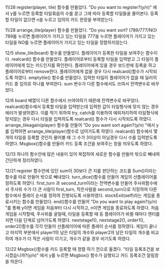 11/28
register(player, tile) 함수를 만들었다.
"Do you want to register?(y/n)"
에서 y를 누르면 등록할 타일묶음의 수를 묻고 그에 따라 등록할 타일들을 물어본다.
등록할 타일이 없으면 n을 누르고 임의의 카드 한장을 부여받는다.

11/28
arrange_tile(player) 함수를 만들었다.
"Do you want sort? (789/777/NO)
789를 누르면 플레이어가 가지고 있는 타일을
777을 누르면 플레이어가 가지고 있는 타일을
NO를 누르면 플레이어가 가지고 있는 타일을 정렬하지않는다.

12/5
show_tile(board) 함수를 만들었다. 플레이어가 등록한 타일을 보여주는 함수이다.
realcard() 함수를 만들었다. 플레이어로부터 등록할 타일을 입력받고 그 타일이 플레이어에게 있는 카드인지를 확인한다.
플레이어에게 있을 경우 보드판에 등록을 하고 플레이어로부터 remove한다. 플레이어에게 없을 경우 다시 realcard()함수가 시작되도록 하였다.
emptytile() 함수를 만들었다. 입력한 타일이 플레이어가 없을 때 딜러의 카드 중 임의로 하나를 부여한다.
sum 변수가 다른 함수에서도 쓰여서 전역변수로 바꾸었다.

12/6
board 배열이 다른 함수에서 쓰여야하기 때문에 전역변수로 바꾸었다.
realcard()함수에서 등록할 타일을 입력받는데 입력한 값이 타일형식에 맞지 않는 경우 에러가 발생하였다. 이를 막기 위하여  try, catch를 이용하여 예외처리하여 타일형식에 맞지않는 경우 다시 타일을 입력하도록 realcard() 함수가 다시 시작되도록 하였다.
arrange_tileagain(player) 함수를 만들어 "Do you want sort again?(y/n) "에서 y를 입력하면 arrange_tile(player)함수로 넘어가도록 하였다.
realcard() 함수에서 몇개의 타일을 등록할 것인지 물어볼 때 그 수가 3이상이 아닐경우 다시 수를 입력받도록 하였다.
Msgbox()함수를 만들어 카드 등록 조건을 보여주는 창을 띄우도록 하였다.

12/13
하나의 함수안에 많은 내용이 있어 복잡하여 새로운 함수를 만들어 밖으로 빼내여 간단하게 정리하였다.

12/21
register 함수안에 있던 sum이 30보다 큰 지를 판단하는 코드를 Sum()이라는 함수를 따로 만들어 밖으로 빼내었다.
turn_dice()함수를 만들어 게임의 선플레이어를 정하도록 하였다.
first_turn 과 second_turn이라는 전역변수를 만들어 주사위함수에서 주사위 수가 더 큰 사람이 first_turn, 작은사람을 second_turn으로 지정하여 다른 함수에서 플레이 순서를 정하여 진행되도록 사용하였다.
stockExit(self)라는 게임을 종료시키는 함수를 만들었다.
end()함수를 만들어 "Do you want to play again?(y/n) "를 통해 y이면 게임을 처음부터 다시 시작하고, n이면 게임을 종료하도록 하였다.
처음게임을 시작할때, 주사위를 굴릴때, 타일을 등록할 때 등 플레이어가 바뀔 때마다 엔터를 치면 다음 단계로 넘어가도록 하였다.
nextstage1(), nextstage2(), order1(), order2()함수를 각각 만들어 선플레이어에 따른 플레이 순서를 정하였다.
게임이 끝나고 마지막 부분에서 player1의 남은 타일의 개수와 player2의 남은 타일의 개수를 비교하여 개수가 더 적은 사람이 이기고, 개수가 같을 경우 비기도록 하였다.

12/22
Msgbox()함수를 카드 등록할 때 정렬 하기 전으로 옮겼다.
"타일 등록조건을 보시겠습니까?(y/n)" 에서 y를 누르면 Msgbox() 함수가 실행되고 카드 등록조건 알림창을 띄운다.
